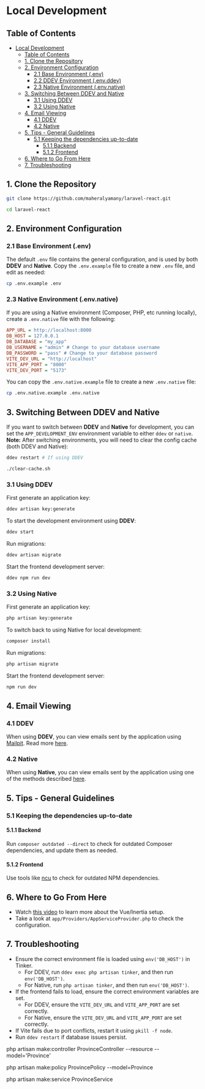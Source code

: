 <!-- omit in toc -->

# Local Development

<!-- omit in toc -->

## Table of Contents

- [Local Development](#local-development)
  - [Table of Contents](#table-of-contents)
  - [1. Clone the Repository](#1-clone-the-repository)
  - [2. Environment Configuration](#2-environment-configuration)
    - [2.1 Base Environment (.env)](#21-base-environment-env)
    - [2.2 DDEV Environment (.env.ddev)](#22-ddev-environment-envddev)
    - [2.3 Native Environment (.env.native)](#23-native-environment-envnative)
  - [3. Switching Between DDEV and Native](#3-switching-between-ddev-and-native)
    - [3.1 Using DDEV](#31-using-ddev)
    - [3.2 Using Native](#32-using-native)
  - [4. Email Viewing](#4-email-viewing)
    - [4.1 DDEV](#41-ddev)
    - [4.2 Native](#42-native)
  - [5. Tips - General Guidelines](#5-tips---general-guidelines)
    - [5.1 Keeping the dependencies up-to-date](#51-keeping-the-dependencies-up-to-date)
      - [5.1.1 Backend](#511-backend)
      - [5.1.2 Frontend](#512-frontend)
  - [6. Where to Go From Here](#6-where-to-go-from-here)
  - [7. Troubleshooting](#7-troubleshooting)

## 1. Clone the Repository

```sh
git clone https://github.com/maheralyamany/laravel-react.git

cd laravel-react
```

## 2. Environment Configuration



### 2.1 Base Environment (.env)

The default `.env` file contains the general configuration, and is used by both **DDEV** and **Native**.
Copy the `.env.example` file to create a new `.env` file, and edit as needed:

```sh
cp .env.example .env
```



### 2.3 Native Environment (.env.native)

If you are using a Native environment (Composer, PHP, etc running locally), create a `.env.native` file with the following:

```ini
APP_URL = http://localhost:8000
DB_HOST = 127.0.0.1
DB_DATABASE = "my_app"
DB_USERNAME = "admin" # Change to your database username
DB_PASSWORD = "pass" # Change to your database password
VITE_DEV_URL = "http://localhost"
VITE_APP_PORT = "8000"
VITE_DEV_PORT = "5173"
```

You can copy the `.env.native.example` file to create a new `.env.native` file:

```sh
cp .env.native.example .env.native
```

## 3. Switching Between DDEV and Native

If you want to switch between **DDEV** and **Native** for development, you can set the `APP_DEVELOPMENT_ENV`
environment variable to either `ddev` or `native`.
**Note:** After switching environments, you will need to clear the config cache (both DDEV and Native):

```sh
ddev restart # If using DDEV

./clear-cache.sh
```

### 3.1 Using DDEV

First generate an application key:

```sh
ddev artisan key:generate
```

To start the development environment using **DDEV**:

```sh
ddev start
```

Run migrations:

```sh
ddev artisan migrate
```

Start the frontend development server:

```sh
ddev npm run dev
```

### 3.2 Using Native

First generate an application key:

```sh
php artisan key:generate
```

To switch back to using Native for local development:

```sh
composer install
```

Run migrations:

```sh
php artisan migrate
```

Start the frontend development server:

```sh
npm run dev
```

## 4. Email Viewing

### 4.1 DDEV

When using **DDEV**, you can view emails sent by the application using [Mailpit](https://github.com/axllent/mailpit). Read
more [here](https://ddev.readthedocs.io/en/stable/users/usage/developer-tools/#email-capture-and-review-mailpit).

### 4.2 Native

When using **Native**, you can view emails sent by the application using one of the methods
described [here](https://laravel.com/docs/12.x/mail#mail-and-local-development).

## 5. Tips - General Guidelines

### 5.1 Keeping the dependencies up-to-date

#### 5.1.1 Backend

Run `composer outdated --direct` to check for outdated Composer dependencies, and update them as needed.

#### 5.1.2 Frontend

Use tools like [ncu](https://www.npmjs.com/package/npm-check-updates) to check for outdated NPM dependencies.

## 6. Where to Go From Here

- Watch [this video](https://www.youtube.com/watch?v=phaBzRIioAw) to learn more about the Vue/Inertia setup.
- Take a look at `app/Providers/AppServiceProvider.php` to check the configuration.

## 7. Troubleshooting

- Ensure the correct environment file is loaded using `env('DB_HOST')` in Tinker.
  - For DDEV, run `ddev exec php artisan tinker`, and then run `env('DB_HOST')`.
  - For Native, run `php artisan tinker`, and then run `env('DB_HOST')`.
- If the frontend fails to load, ensure the correct environment variables are set.
  - For DDEV, ensure the `VITE_DEV_URL` and `VITE_APP_PORT` are set correctly.
  - For Native, ensure the `VITE_DEV_URL` and `VITE_APP_PORT` are set correctly.
- If Vite fails due to port conflicts, restart it using `pkill -f node`.
- Run `ddev restart` if database issues persist.

php artisan make:controller ProvinceController --resource --model='Province' 

php artisan make:policy ProvincePolicy --model=Province

php artisan make:service ProvinceService
